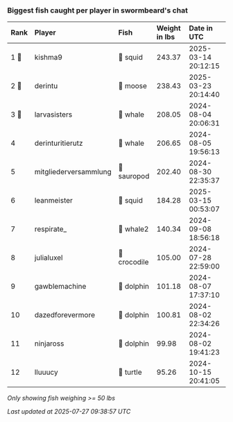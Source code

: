 ### Biggest fish caught per player in swormbeard's chat

| Rank  | Player                | Fish         | Weight in lbs | Date in UTC         |
|:------|:----------------------|:-------------|:--------------|:--------------------|
| 1 🥇  | kishma9               | 🦑 squid     | 243.37        | 2025-03-14 20:12:15 |
| 2 🥈  | derintu               | 🫎 moose     | 238.43        | 2025-03-23 20:14:40 |
| 3 🥉  | larvasisters          | 🐳 whale     | 208.05        | 2024-08-04 20:06:31 |
| 4     | derinturitierutz      | 🐳 whale     | 206.65        | 2024-08-05 19:56:13 |
| 5     | mitgliederversammlung | 🦕 sauropod  | 202.40        | 2024-08-30 22:35:37 |
| 6     | leanmeister           | 🦑 squid     | 184.28        | 2025-03-15 00:53:07 |
| 7     | respirate_            | 🐋 whale2    | 140.34        | 2024-09-08 18:56:18 |
| 8     | julialuxel            | 🐊 crocodile | 105.00        | 2024-07-28 22:59:00 |
| 9     | gawblemachine         | 🐬 dolphin   | 101.18        | 2024-08-07 17:37:10 |
| 10    | dazedforevermore      | 🐬 dolphin   | 100.81        | 2024-08-02 22:34:26 |
| 11    | ninjaross             | 🐬 dolphin   | 99.98         | 2024-08-02 19:41:23 |
| 12    | lluuucy               | 🐢 turtle    | 95.26         | 2024-10-15 20:41:05 |

_Only showing fish weighing >= 50 lbs_

_Last updated at 2025-07-27 09:38:57 UTC_